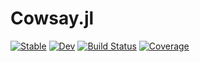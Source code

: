 # Cowsay.jl

[![Stable](https://img.shields.io/badge/docs-stable-blue.svg)](https://MillironX.github.io/cowsay.jl/stable)
[![Dev](https://img.shields.io/badge/docs-dev-blue.svg)](https://MillironX.github.io/cowsay.jl/dev)
[![Build Status](https://github.com/MillironX/cowsay.jl/workflows/CI/badge.svg)](https://github.com/MillironX/cowsay.jl/actions)
[![Coverage](https://codecov.io/gh/MillironX/cowsay.jl/branch/master/graph/badge.svg)](https://codecov.io/gh/MillironX/cowsay.jl)
